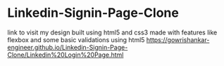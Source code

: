 # Linkedin-Signin-Page-Clone
link to visit my design built using html5 and css3 made with features like flexbox and some basic validations using html5
https://gowrishankar-engineer.github.io/Linkedin-Signin-Page-Clone/Linkedin%20Login%20Page.html

